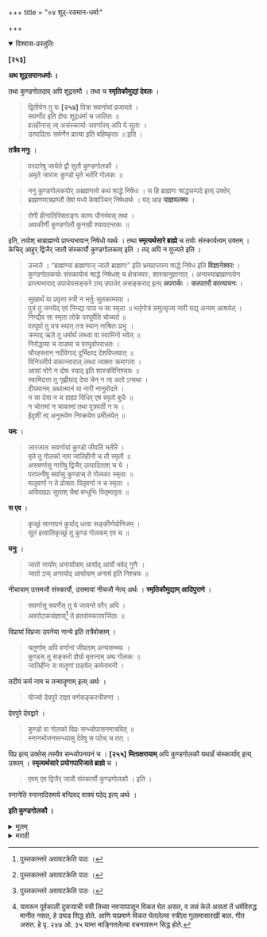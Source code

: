 +++
title = "०४ शूद्-रसमान-धर्माः"

+++


<details open><summary>विश्वास-प्रस्तुतिः</summary>

**[२५३]**

**अथ शूद्रसमानधर्माः ।**

तथा कुण्डगोलदाव् अपि शूद्रसमौ । तथा च **स्मृतिकौमुद्यां देवलः** ।

> द्वितीयेन तु यः **[२५४]** पित्रा सवर्णायां प्रजायते ।  
सवर्णोद इति ज्ञेयः शूद्रधर्मा च जातितः ॥  
व्रतहीनास् त्व् असंस्कार्याः सवर्णास्व् अपि ये सुताः ।  
उत्पादिताः सर्वर्णेन व्रात्या इति बहिष्कृताः ॥ इति ।

**तत्रैव मनुः** ।

> परदारेषु जायेते द्वौ सुतौ कुण्डगोलकौ ।  
अमृते जारजः कुण्डो मृते भर्तरि गोलकः ॥

> ननु कुण्डगोलकयोर् अब्रह्मणत्वे कथं श्राद्धे निषेधः । स हि ब्राह्मणः श्राद्धसम्पदे इत्य् उक्तेर् ब्राह्मणमात्रप्राप्तौ तेषां मध्ये केषाञ्चिन् निषेधार्थः । यद् आह **याज्ञवल्क्यः** ।

> रोगी हीनातिरिक्ताङ्गः काणः पौनर्भवस् तथा ।  
अवकीर्णी कुण्डगोलौ कुनखी श्यावदन्तकः ॥

इति, तयोश् चाब्राह्मण्ये प्राप्त्यभावान् निषेधो व्यर्थः । तथा **स्मृत्यर्थसारे ब्राह्मे** च तयोः संस्कार्यत्वम् उक्तम् । केचिद् आहुर् द्विजैर् जातौ संस्कार्यौ कुण्डगोलकाव् इति । तद् अपि न युज्यते इति ।

> उच्यते । “ब्राह्मण्यां ब्राह्मणाज् जातो ब्राह्मणः” इति भ्रमप्राप्तस्य श्राद्धे निषेध इति **विज्ञानेश्वरः** । कुण्डगोलकयोः संस्कार्यत्वं श्राद्धे निषेधश् च क्षेत्रजपरः, शास्त्रानुज्ञानात् । अन्यस्याब्राह्मणत्वेन प्राप्त्यभावाद् उपाधेयसङ्करे ऽप्य् उपाधेर् असङ्कराद् इत्य् **अपरार्कः** । **कल्पतरौ कात्यायनः** ।

> सुखार्थं या प्रवृत्ता स्त्री न भर्तुः सुतकाम्यया ।  
पुत्रं तु जनयेद् एवं निन्द्या पापा च सा स्मृता ॥ 
भर्तृगोत्रं समुत्सृज्य नारी यद्य् अन्यम् आश्रयेत् ।  
निन्द्यैव सा स्मृता लोके परपूर्वेति चोच्यते ॥  
परपूर्वा तु यत्र स्यात् तत्र स्यान् नाश्रितः प्रभुः ।  
क्रमाद् ऋते तु धर्मार्थं लब्ध्वा वा स्वामिनो भवेत् ॥  
निरोद्धव्या च ताड्या च परपूर्वापराधतः ।  
चौरहस्तान् नदीवेगाद् दुर्भिक्षाद् देशविप्लवात् ॥  
विनिस्तीर्य सकान्ताराल् लब्धा त्यक्ता क्रमागता ।  
आसां भोगे न दोषः स्याद् इति शास्त्रविनिश्चयः ॥  
स्वामिदत्ता तु गृह्णीयाद् देया चेन् न त्व् अतो ऽन्यथा ।  
दीयमानम् अथात्मानं या नारी नानुमोदते ।  
न सा देया न च ग्राह्या विधिर् एष स्मृतो बुधैः ॥  
न चोत्तमां न चाकामां तथा पुत्रवतीं न च ।  
ईदृशीं त्व् अनुरूपेण निष्क्रयेण प्रमीलयेत् ॥

**यमः** ।

> जारजातः सवर्णायां कुण्डो जीवति भर्तरि ।  
मृते तु गोलको नाम जातिहीनौ च तौ स्मृतौ ॥  
असवर्णासु नारीषु द्विजैर् उत्पादिताश् च ये ।  
परपत्नीषु सर्वासु कुण्डास् ते गोलकाः स्मृताः ॥  
मातृवर्णा न ते प्रोक्ताः पितृवर्णा न च स्मृताः ।  
अविवाह्याः सुताश् चैषां बन्धुभिः पितृमातृतः ॥

**स एव** ।

> कृच्छ्रं सान्तपनं कुर्याद् धत्वा सङ्कीर्णयोनिजम् ।  
सूतं हत्वातिकृच्छ्रं तु कुण्डं गोलकम् एव च ॥

**मनुः** ।

> जातो नार्याम् अनार्यायाम् आर्याद् आर्यो भवेद् गुणैः ।  
जातो ऽप्य् अनार्याद् आर्यायाम् अनार्य इति निश्चयः ॥

नीचायाम् उत्तमजौ संस्कार्यौ, उत्तमायां नीचजौ नेत्य् अर्थः । **स्मृतिकौमुद्याम् आदिपुराणे** ।

> सवर्णासु सवर्णैस् तु ये जायन्ते परैर् अपि ।  
अवरोटकसंज्ञास्[^१] ते व्रतसंस्कारवर्जिताः ॥

[^१]: पुस्तकान्तरे अवावटकेति पाठः ।

विप्रायां विप्रजा उपनेया नान्ये इति तत्रैवोक्तम् ।

> चतुर्णाम् अपि वर्णानां जीवताम् अन्यसम्भवः ।  
कुण्डस् तु सङ्करो ज्ञेयो मृतानाम् अथ गोलकः ॥  
जातिहीनः स मातॄणां ग्राहयेत् कर्मनामनी ।

तदीयं कर्म नाम च तन्मातॄणाम् इत्य् अर्थः ।

> योज्यो देवपुरे राज्ञा वर्णसङ्करभीरुणा ।

देवपुरे देवद्वारे ।

> कुण्डो वा गोलको विप्रः सन्ध्योपासनमात्रवित् ॥  
स्नानभोजनसन्ध्यासु देवेषु स पठेच् च तत् ।

विप्र इत्य् उक्तेस् तस्यैव सन्ध्योपनयनं च । **[२५५]** **मिताक्षरायाम्** अपि कुण्डगोलकौ यथार्हं संस्कार्याव् इत्य् उक्तम् । **स्मृत्यर्थसारे** **प्रयोगपारिजाते ब्राह्मे** च ।

> एवम् एव द्विजैर् जातौ संस्कार्यौ कुण्डगोलकौ । इति ।

स्नानेति स्नानादिसमये बन्दिवद् वाक्यं पठेद् इत्य् अर्थः । 

**इति कुण्डगोलकौ ।**
</details>

<details><summary>मूलम्</summary>

**[२५३]**

**अथ शूद्रसमानधर्माः ।**

तथा कुण्डगोलदाव् अपि शूद्रसमौ । तथा च **स्मृतिकौमुद्यां देवलः** ।

> द्वितीयेन तु यः **[२५४]** पित्रा सवर्णायां प्रजायते ।  
सवर्णोद इति ज्ञेयः शूद्रधर्मा च जातितः ॥  
व्रतहीनास् त्व् असंस्कार्याः सवर्णास्व् अपि ये सुताः ।  
उत्पादिताः सर्वर्णेन व्रात्या इति बहिष्कृताः ॥ इति ।

**तत्रैव मनुः** ।

> परदारेषु जायेते द्वौ सुतौ कुण्डगोलकौ ।  
अमृते जारजः कुण्डो मृते भर्तरि गोलकः ॥

> <u>ननु</u> कुण्डगोलकयोर् अब्रह्मणत्वे कथं श्राद्धे निषेधः । स हि ब्राह्मणः श्राद्धसम्पदे इत्य् उक्तेर् ब्राह्मणमात्रप्राप्तौ तेषां मध्ये केषाञ्चिन् निषेधार्थः । यद् आह **याज्ञवल्क्यः** ।

> रोगी हीनातिरिक्ताङ्गः काणः पौनर्भवस् तथा ।  
अवकीर्णी कुण्डगोलौ कुनखी श्यावदन्तकः ॥

इति, तयोश् चाब्राह्मण्ये प्राप्त्यभावान् निषेधो व्यर्थः । तथा **स्मृत्यर्थसारे ब्राह्मे** च तयोः संस्कार्यत्वम् उक्तम् । <u>केचिद्</u> आहुर् द्विजैर् जातौ संस्कार्यौ कुण्डगोलकाव् इति । तद् अपि न युज्यते इति ।

> <u>उच्यते</u> । “ब्राह्मण्यां ब्राह्मणाज् जातो ब्राह्मणः” इति भ्रमप्राप्तस्य श्राद्धे निषेध इति **विज्ञानेश्वरः** । कुण्डगोलकयोः संस्कार्यत्वं श्राद्धे निषेधश् च क्षेत्रजपरः, शास्त्रानुज्ञानात् । अन्यस्याब्राह्मणत्वेन प्राप्त्यभावाद् उपाधेयसङ्करे ऽप्य् उपाधेर् असङ्कराद् इत्य् **अपरार्कः** । **कल्पतरौ कात्यायनः** ।

> सुखार्थं या प्रवृत्ता स्त्री न भर्तुः सुतकाम्यया ।  
पुत्रं तु जनयेद् एवं निन्द्या पापा च सा स्मृता ॥ 
भर्तृगोत्रं समुत्सृज्य नारी यद्य् अन्यम् आश्रयेत् ।  
निन्द्यैव सा स्मृता लोके परपूर्वेति चोच्यते ॥  
परपूर्वा तु यत्र स्यात् तत्र स्यान् नाश्रितः प्रभुः ।  
क्रमाद् ऋते तु धर्मार्थं लब्ध्वा वा स्वामिनो भवेत् ॥  
निरोद्धव्या च ताड्या च परपूर्वापराधतः ।  
चौरहस्तान् नदीवेगाद् दुर्भिक्षाद् देशविप्लवात् ॥  
विनिस्तीर्य सकान्ताराल् लब्धा त्यक्ता क्रमागता ।  
आसां भोगे न दोषः स्याद् इति शास्त्रविनिश्चयः ॥  
स्वामिदत्ता तु गृह्णीयाद् देया चेन् न त्व् अतो ऽन्यथा ।  
दीयमानम् अथात्मानं या नारी नानुमोदते ।  
न सा देया न च ग्राह्या विधिर् एष स्मृतो बुधैः ॥  
न चोत्तमां न चाकामां तथा पुत्रवतीं न च ।  
ईदृशीं त्व् अनुरूपेण निष्क्रयेण प्रमीलयेत् ॥

**यमः** ।

> जारजातः सवर्णायां कुण्डो जीवति भर्तरि ।  
मृते तु गोलको नाम जातिहीनौ च तौ स्मृतौ ॥  
असवर्णासु नारीषु द्विजैर् उत्पादिताश् च ये ।  
परपत्नीषु सर्वासु कुण्डास् ते गोलकाः स्मृताः ॥  
मातृवर्णा न ते प्रोक्ताः पितृवर्णा न च स्मृताः ।  
अविवाह्याः सुताश् चैषां बन्धुभिः पितृमातृतः ॥

**स एव** ।

> कृच्छ्रं सान्तपनं कुर्याद् धत्वा सङ्कीर्णयोनिजम् ।  
सूतं हत्वातिकृच्छ्रं तु कुण्डं गोलकम् एव च ॥

**मनुः** ।

> जातो नार्याम् अनार्यायाम् आर्याद् आर्यो भवेद् गुणैः ।  
जातो ऽप्य् अनार्याद् आर्यायाम् अनार्य इति निश्चयः ॥

नीचायाम् उत्तमजौ संस्कार्यौ, उत्तमायां नीचजौ नेत्य् अर्थः । **स्मृतिकौमुद्याम् आदिपुराणे** ।

> सवर्णासु सवर्णैस् तु ये जायन्ते परैर् अपि ।  
अवरोटकसंज्ञास्[^१] ते व्रतसंस्कारवर्जिताः ॥

[^१]: पुस्तकान्तरे अवावटकेति पाठः ।

विप्रायां विप्रजा उपनेया नान्ये इति तत्रैवोक्तम् ।

> चतुर्णाम् अपि वर्णानां जीवताम् अन्यसम्भवः ।  
कुण्डस् तु सङ्करो ज्ञेयो मृतानाम् अथ गोलकः ॥  
जातिहीनः स मातॄणां ग्राहयेत् कर्मनामनी ।

तदीयं कर्म नाम च तन्मातॄणाम् इत्य् अर्थः ।

> योज्यो देवपुरे राज्ञा वर्णसङ्करभीरुणा ।

देवपुरे देवद्वारे ।

> कुण्डो वा गोलको विप्रः सन्ध्योपासनमात्रवित् ॥  
स्नानभोजनसन्ध्यासु देवेषु स पठेच् च तत् ।

विप्र इत्य् उक्तेस् तस्यैव सन्ध्योपनयनं च । **[२५५]** **मिताक्षरायाम्** अपि कुण्डगोलकौ यथार्हं संस्कार्याव् इत्य् उक्तम् । **स्मृत्यर्थसारे** **प्रयोगपारिजाते ब्राह्मे** च ।

> एवम् एव द्विजैर् जातौ संस्कार्यौ कुण्डगोलकौ । इति ।

स्नानेति स्नानादिसमये बन्दिवद् वाक्यं पठेद् इत्य् अर्थः । 

**इति कुण्डगोलकौ ।**
</details>

<details><summary>मराठी</summary>

आतां शूद्रसमानाञ्चे धर्म साङ्गतो. 

जशा स्त्रिया शूद्रसम तसेच कुण्डगोलकही शूद्रसम होत. त्यांविषयीं स्मृतिकौमुदीत देवल ह्मणतो-" दुसऱ्या बापापासून सवर्ण स्त्रीचे ठायीं उत्पन्न होतो; तो जातीने सवर्णोदर[^१] व शूद्रधर्मा असें जाणावेम्. 

[^१]: येथे-'सवर्णोदर' असे असावेसे दिसते; आह्मी पाहिलेल्या सर्व पुस्तकाम्त 'सवर्णोद.' अ. सेम्च आहे. याचा सुज्ञ वाचकान्नी विचार करावा.

सवर्ण स्त्रीचे ठायीं विवाहित असल्यावाञ्चून अन्य सवर्ण पुरुषाने उत्पन्न केलेले पुत्र अर्थात् कुण्ड व गोलक, ते संस्कारास योग्य नाहीन्त, व त्याम्स वेदव्रता धिकार नाही. ते सर्वधर्मबहिप्कृत अतएव व्रात्य होत." तेथेच मनु ह्मणतो-" परस्त्रीचे ठा यी तिचा पति जीवम्त असतां जारापासून झालेल्याम्स कुण्ड व पति मेल्यावर जारोत्पन्नाम्स गो लक नांवाचे हे २ प्रकारचे पुत्र होतात." यावर शङ्का करितात की,-कुण्ड व गोलकांस, जर विप्रत्व नाही तर, त्याञ्चा श्राद्धप्रकरणाम्त निषेध कां ? कारण, ज्याम्स मुळीच ब्राह्मण्य नाहीं अशा शूद्रादिकाञ्चा तेथे निषेध नाही. यावरून त्याम्स ब्राह्मणत्व असावे असे सिद्ध होतें आणि तो निषेध-"ब्राह्मण हा श्राद्धसम्पत्तीस कारण आहे." असी उक्ति आहे ह्मणून, ब्रा ह्मणमात्राची प्राप्ति असताम्, त्याम्त कित्येकाञ्चा निषेध व्हावा ह्मणून आहे. उदाहरणार्थ या. ज्ञवल्क्याचे वचन घेऊम्, तो ह्मणतो की,-"रोगी, कमी किंवा अधिक अङ्गाचा, पुनर्विवाहित स्त्रीचा पुत्र, व्रतभ्रष्ट, कुण्ड, गोलक, किडक्या नखाञ्चा, आणि धुरकट दान्ताञ्चा हे ब्राह्मण श्राद्धाम्त निषिद्ध आहेत. " यावरून पूर्वोक्त रोगी व हीनाङ्गादिकाम्स ब्राह्मण्य अस ताही ते दृषित असल्यावरून निषिद्ध केले आहेत, तसेच कुण्डगोलकही असावे. असे असतां पूर्वोक्त देवलवचनाप्रमाणे त्याम्स ब्राह्मण्यच नसेल तर, श्राद्धभोजनप्राप्तिच नाही ह्मणून त्याञ्चा निषेधच व्यर्थ आहे. तसेम्च स्मृत्यर्थसाराम्त व ब्रह्मपुराणाम्त कुण्डगोलकाम्स संस्कारयोग्यत्व आहे असे साङ्गितले आहे. तें-" कित्येक धर्मज्ञ-समान वर्ण द्विजोत्पन्न कुण्डगोलकाम्स संस्कार करावे, असें ह्मणतात." हे वचनही अयोग्य हो ईल. याचे समाधान साङ्गतो-" ब्राह्मणीचे ठायीं ब्राह्मणापासून झालेला तो ब्राह्मण. या लक्षणाच्या भ्रान्तीने कुण्डगोलकाम्स प्राप्त झालेल्या ब्राह्मण्याचा श्राद्धाम्त निषेध केला आहे," असे विज्ञानेश्वर ह्मणतो. " कुण्डगोलकाञ्चे संस्कारयोग्यत्व व जो श्राद्धाम्त निषेध आहे; तो क्षेत्रजपुत्रपर आहे; कारण, तशा पुत्राविषयी शास्त्राची आज्ञा आहे ह्मणून. इत राम्स ( कुण्डगोलकाम्स ) ब्राह्मणभिन्नत्व असल्यामुळे श्राद्धप्राप्तीच्या अभावास्तव उपाधेयाचा संस्कार असला तरी, उपाधीचा सङ्कर होत नाही ह्मणून " असें अपरार्क ह्मणतो. कल्प तरूम्त कात्यायन ह्मणतो-" जी पतीस पुत्र होण्याची इच्छा न धरितां केवळ रतिसुखार्थ परपुरुषसङ्ग करून, पुत्र उत्पन्न करिते; ती निन्द्य व पापिणी होय. जर स्त्री पतीचे गोत्र सोडून अन्याचा आश्रय करील, तर ती लोकाम्त निन्द्यच होय. तिला परपूर्वा असें ह्मणतात. व ती परपूर्वा जेथे असेल, तेथे तिला आश्रय देणारा पुरुष तिचा मा लक होत नाही. जरी पतीपासून विकत घेतल्यावाञ्चून धर्मार्थ अथवा अन्य कोणत्याही रीतीने अन्य पुरुषाला स्त्री मिळाली तरी, तिच्यावर तिच्या नवऱ्याची सत्ता आहे. परपूर्वा स्त्रीने अपराध केल्यास तिला कोण्डावी, किंवा मारावी. चोरापासून सोडवून घेत लेली, नदीत बुडत असतां तारलेली, नदीच्या ओघाम्त साम्पडून मिळालेली, दुर्भिक्षाम्त अन्न देऊन जिचे प्राण वाचविले असतील ती, व देशाचे अरिष्ट आणि भयङ्कर अरण्याम्त अड चणीम्त अकस्मात् मिळालेली, आणखी नवन्याने टाकलेली, क्रमाने प्राप्त झालेली, ह्याञ्चा त्या सङ्कटापासून मुक्त करणान्याने उपभोग केला असतां त्याला दोष नाही. असा शास्त्राचा नियम आहे. जर देण्यास योग्य असलेली स्त्री तिच्या पतीने दिली असेल तर, ती घेणाराने भोगिल्यास त्याला दोष नाही. तसे नसल्यास परस्त्री भोगू नये. पति देण्यास सिद्ध असून, ती कबूल नसेल तर तिला पतीने देऊ नये, व घेणाराने घेऊं नये, असा ज्ञात्यान्नी विधि केला आहे. जी आपल्याहून उत्तम वर्णाची नसून निरिच्छ ह्मणने आपल्याकडे येण्यास नाकबूल नसेल, व पुत्रवती नसेल अशी स्त्री तिच्या किमतीला[^२] योग्य द्रव्य देऊन मिळवावी.” यम ह्मणतो-“सवर्ण स्त्रीचेठायीं तिचा पति जीवम्त असतां अन्यापासून कुण्ड, व पति मेल्यावर गोलक नामक पुत्र होतात, ते जातिहीन होत. 

[^२]: यावरून पूर्वकाली दुसऱ्याची स्त्री तिच्या नवऱ्यापासून विकत घेत असत, व तसं केले असतां तें धर्मविरुद्ध मानीत नसत, हे उघड सिद्ध होते. आणि याप्रमाणे विकत घेतलेल्या स्त्रीला गुलामासारखी बाल. गीत असत. हे पृ. २४७ ओ. ३५ याम्त माङ्गितलेल्या वचनावरून सिद्ध होते.

जे असवर्ण स्त्रीचेठायीं व सर्व अन्य स्त्रियाञ्चेठायीं द्विजान्नी उत्पादित पुत्र त्यांसही कुण्ड व गोलक ह्मणावम्. ते मातापितराञ्च्या वर्णातील नव्हेत. याञ्च्या आईबापाञ्च्या गोत्रसम्बन्धाने सम्बन्धिकान्नी मुली करूं नयेत, व आपल्या त्याम्स देऊं नयेत." आणखी तोच ह्मणतो- “कोणी सङ्कीर्णयोनीत उत्पन्न झालेल्या पुरुषास मारला असेल तर त्याने दोपपरिहारार्थ कृच्छ्र किंवा सान्तपन प्राय श्चित्त करावम्. तसम्च सूत, कुण्ड व गोलक याम्स मारल्यास अतिकृच्छ्र प्रायश्चित्त करावें." मनु ह्मणतो- “अनार्य- ( अधम अथवा नीच ) स्त्रीचेठायीं आर्यापा सून ( श्रेष्ठवर्णापासून ) पुत्र झाल्यास, बीजाच्या उत्तमत्वास्तव तो श्रेष्ठ गुणवान् होतो. परन्तु उत्तमवर्ण स्त्रीचेठायीं अधमवर्णापासून झाल्यास, तो बीजाच्या नी चत्वास्तव अधम होतो, असा शास्त्राचा निश्चय आहे.'' अर्थात् नीच स्त्रीचेठायीं उत्तमापासून झालेले पुत्र संस्कार करण्याम योग्य आहेत परन्तु, उत्तमस्त्रीचेठायीं नीचापासून झालेले संस्कारास योग्य नाहीत अमें सिद्ध होते. स्मृतिकौमुदीत आदि त्यपुराणान्त,- “सवर्ण स्त्रीचेठायीं मवणे परपुरुषापासून जे होतात, त्याम्म अवरोटक ( अवावटक ) ह्मणतात. ते बतेम्, संस्कार इत्यादिवनित आहेत." तमम्च “विप्रापासून, वि प्रस्त्रीचेठायीं झालेले पुत्र संस्कारास योग्य आहेत, अन्य नाहीत," असं तेथम्च साङ्गितले आहे. तें-" ४ हि वर्णाम्त पति जीवम्त असतां अन्यापासून झालेल्यांस- कुण्ड व पति मेल्यानन्तर अन्यापासून झालेल्याम्स गोलक असें ह्मणावेम्. हे जातिभ्रष्ट होतः याम्स कर्मे व नामें मातेची प्राप्त व्हावी ( अमकीचा मुलगा ह्मणावें ). याम्स वर्णसङ्करा ची भीति बाळगणान्या राजान्नी देवपूजा, व देवळान्तील झाडलोट वगैरे करण्यास ला वावे. त्याम्स नित्यकर्मापैकी सन्ध्योपासन मात्र विहित आहे. स्नान, भोजन, सन्ध्या व देव पूजा याम्त याच मन्त्राचा पाठ करावा,' असे साङ्गितले आहे. येथे ' विप्र' असें झटले आहे ह्मणून. पूर्वक्ति प्रकारें ब्राह्मणापासून झालेल्या कुण्डगोलकांसच सन्ध्या व उपनयन विहित आहे, इतराम्स नाही. मिताक्षरेतही-“कुण्ड व गोलक यथार्ह संस्कारास योग्य आहेत," असं साङ्गितले आहे. तसम्च स्मृत्यर्थसार व प्रयोगपारिजाताम्त ब्रह्मपुराणान्त-"अ सेच द्विजोत्पन्न कुण्डगोलक संस्कारास योग्य आहेत,' असे साङ्गितले आहे. वरील आ दित्यपुराणवचनान्त-'स्नान' शब्द आहे. यावरून राजादिकाञ्च्या स्नानकाली यान्नी बन्दि ननामारग्वें राजस्लवन करावं अमा अभिप्राय. 

इति कुण्डगोलकविचारः ॥
</details>
